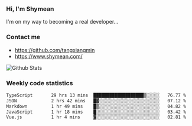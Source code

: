 ### Hi, I'm Shymean

I'm on my way to becoming a real developer...

### Contact me

- <https://github.com/tangxiangmin>
- <https://www.shymean.com/>

![Github Stats](https://github-readme-stats.vercel.app/api?username=tangxiangmin&show_icons=true&theme=dark)


###  Weekly code statistics

<!--START_SECTION:waka-->

```txt
TypeScript       29 hrs 13 mins  ███████████████████▒░░░░░   76.77 %
JSON             2 hrs 42 mins   █▓░░░░░░░░░░░░░░░░░░░░░░░   07.12 %
Markdown         1 hr 49 mins    █▒░░░░░░░░░░░░░░░░░░░░░░░   04.82 %
JavaScript       1 hr 18 mins    █░░░░░░░░░░░░░░░░░░░░░░░░   03.42 %
Vue.js           1 hr 4 mins     ▓░░░░░░░░░░░░░░░░░░░░░░░░   02.81 %
```

<!--END_SECTION:waka-->